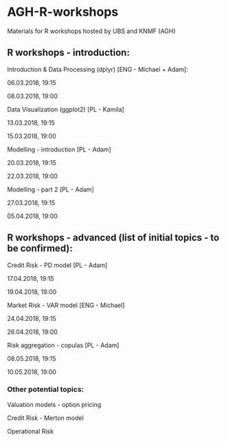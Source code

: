 # AGH-R-workshops
Materials for R workshops hosted by UBS and KNMF (AGH)

## R workshops - introduction:

Introduction & Data Processing (dplyr) [ENG - Michael + Adam]:

06.03.2018, 19:15

08.03.2018, 19:00

Data Visualization (ggplot2) [PL - Kamila]

13.03.2018, 19:15

15.03.2018, 19:00

Modelling - introduction [PL - Adam]

20.03.2018, 19:15

22.03.2018, 19:00

Modelling - part 2 [PL - Adam]

27.03.2018, 19:15

05.04.2018, 19:00


## R workshops - advanced (list of initial topics - to be confirmed):

Credit Risk - PD model [PL - Adam]

17.04.2018, 19:15

19.04.2018, 19:00

Market Risk - VAR model [ENG - Michael]

24.04.2018, 19:15

26.04.2018, 19:00

Risk aggregation - copulas [PL - Adam]

08.05.2018, 19:15

10.05.2018, 19:00

### Other potential topics:

Valuation models - option pricing 

Credit Risk - Merton model 

Operational Risk
